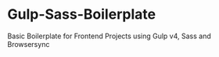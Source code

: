 # Gulp-Sass-Boilerplate
Basic Boilerplate for Frontend Projects using Gulp v4, Sass and Browsersync
